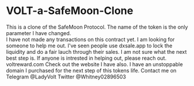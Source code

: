 # VOLT-a-SafeMoon-Clone
This is a clone of the SafeMoon Protocol.  The name of the token is the only parameter I have changed.   
I have not made any transactions on this contract yet. I am looking for someone to help me out.  I've seen people use dxsale.app to lock the liquidity and do a fair lauch through their sales.  I am not sure what the next best step is.  If anyone is intrested in helping out, please reach out.  voltreward.com  Check out the website I have also.    I have an unstoppable domain I purchased for the next step of this tokens life.  Contact me on Telegram @LadyVolt  Twitter @Whitney02896503
